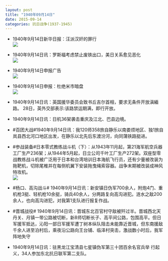 ```yaml
---
layout: post
title: "1940年09月14日"
date: 2015-09-14
categories: 抗日战争(1937-1945)
---
```


<meta name="referrer" content="no-referrer" />

- 1940年9月14日新华日报：汪派汉奸的罪行 <br/><img src="https://ww3.sinaimg.cn/large/aca367d8jw1ew2dlnn2o9j211w0hhq9j.jpg" />

- 1940年9月14日讯：罗斯福考虑禁止废铁出口，美日关系愈见恶化 <br/><img src="https://ww2.sinaimg.cn/large/aca367d8jw1ew2bubn6bqj20nb0dlwjk.jpg" />

- 1940年9月14日申报广告 <br/><img src="https://ww4.sinaimg.cn/large/aca367d8jw1ew2a4n5vxdj209v0glmyy.jpg" />

- 1940年9月14日申报：杜绝米市暗盘 <br/><img src="https://ww2.sinaimg.cn/large/aca367d8jw1ew28dltntdj20hj0xdam3.jpg" />

- 1940年9月14日讯：英国援华委员会致书丘吉尔首相，要求无条件开放滇緬路。 28日，英外交部表示:该路禁运期满，即行开放。 

- 1940年9月14日讯：日机36架袭击重庆及江北、巴县边境。 

- #百团大战#1940年9月14日讯：我120师358旅自静乐以南娄烦地区、独1旅自岚县西北河口地区出发，在静乐以北先后东渡汾河，向同蒲铁路挺进。 

- #参战装备#日本零式教练战斗机（下）：从1943年11月起，第21海军航空兵器工厂生产236架；从1944年5月起，日立公司千叶工厂生产272架。双座型零战教练战斗机被广泛用于日本和台湾培训日本海航飞行员，还有少量被改装为拖靶机，切除尾椎并在每侧机翼下安装拖曳绳索容器。战争末期被改装成神风特攻机。 <br/><img src="https://ww3.sinaimg.cn/large/aca367d8jw1ew1r15w0maj20go08tgmf.jpg" />

- #杨口、高沟战斗# 1940年9月14日讯：新安镇日伪军700余人，附炮4门、重机枪3挺、轻机枪10余挺，骑兵40余人，分两路复向高沟进犯。涟水之敌200余人，也向高沟进犯，对我第1支队进行报复作战。 

- #晋城战役# 1940年9月14日讯：晋城东北百官村守敌被歼过半。晋城西北天丹关、月镇一带公路被切断，新8师切断长子、高平间公路，包围高平。但日军援军抵达，沁阳一部日军援军遭丁树本纵队阻击未能靠近晋城，但东南援敌千余人进至泊村后，乘夜沿公路向王台铺、临泽村突击，激战数小时后，我军阵地失守 

- 1940年9月14日讯：驻黑龙江宝清县七星镇伪军第三十团百余名官兵举 行起义，34人参加东北抗日联军第二支队。 

